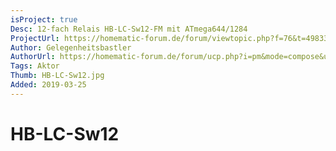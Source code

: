 ```yaml
---
isProject: true
Desc: 12-fach Relais HB-LC-Sw12-FM mit ATmega644/1284
ProjectUrl: https://homematic-forum.de/forum/viewtopic.php?f=76&t=49833
Author: Gelegenheitsbastler
AuthorUrl: https://homematic-forum.de/forum/ucp.php?i=pm&mode=compose&u=20394
Tags: Aktor
Thumb: HB-LC-Sw12.jpg
Added: 2019-03-25
---
```


# HB-LC-Sw12

